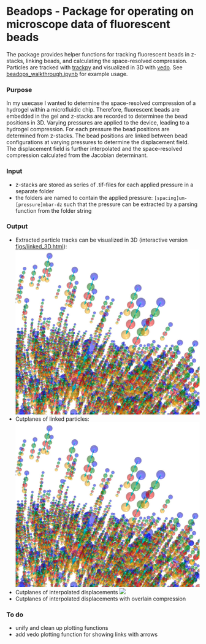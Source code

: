 # Beadops - Package for operating on microscope data of fluorescent beads

The package provides helper functions for tracking fluorescent beads in z-stacks, linking beads, and calculating the space-resolved compression.
Particles are tracked with [trackpy](https://github.com/soft-matter/trackpy) and visualized in 3D with [vedo](https://github.com/marcomusy/vedo).
See [beadops_walkthrough.ipynb](beadops_walkthrough.ipynb) for example usage.

### Purpose

In my usecase I wanted to determine the space-resolved compression of a hydrogel within a microfluidic chip. Therefore, fluorescent beads are embedded in the gel and z-stacks are recorded to determinee the bead positions in 3D. Varying pressures are applied to the device, leading to a hydrogel compression. For each pressure the bead positions are determined from z-stacks. The bead positions are linked between bead configurations at varying pressures to determine the displacement field. The displacement field is further interpolated and the space-resolved compression calculated from the Jacobian determinant.


### Input

- z-stacks are stored as series of .tif-files for each applied pressure in a separate folder
- the folders are named to contain the applied pressure: `[spacing]um-[pressure]mbar-dz` such that the pressure can be extracted by a parsing function from the folder string

### Output

- Extracted particle tracks can be visualized in 3D (interactive version [figs/linked_3D.html](https://htmlpreview.github.io/?https://github.com/ilorevilo/beadops/figs/linked_3D.html)):
	![linked_3D](figs/linked_3D.jpg)
- Cutplanes of linked particles:
	![](figs/linked_3D.jpg)
- Cutplanes of interpolated displacements
	![](figs/xy_z400_f1.pn)
- Cutplanes of interpolated displacements with overlain compression
	![]()

### To do
- unify and clean up plotting functions
- add vedo plotting function for showing links with arrows